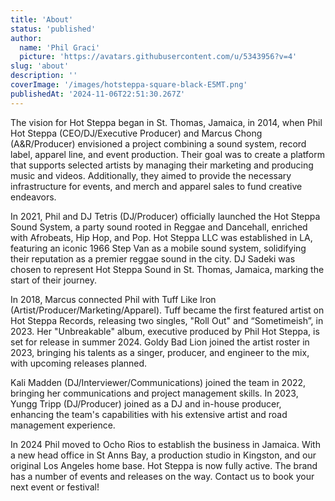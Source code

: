 ```yaml
---
title: 'About'
status: 'published'
author:
  name: 'Phil Graci'
  picture: 'https://avatars.githubusercontent.com/u/5343956?v=4'
slug: 'about'
description: ''
coverImage: '/images/hotsteppa-square-black-E5MT.png'
publishedAt: '2024-11-06T22:51:30.267Z'
---
```


The vision for Hot Steppa began in St. Thomas, Jamaica, in 2014, when Phil Hot Steppa (CEO/DJ/Executive Producer) and Marcus Chong (A&R/Producer) envisioned a project combining a sound system, record label, apparel line, and event production. Their goal was to create a platform that supports selected artists by managing their marketing and producing music and videos. Additionally, they aimed to provide the necessary infrastructure for events, and merch and apparel sales to fund creative endeavors.

In 2021, Phil and DJ Tetris (DJ/Producer) officially launched the Hot Steppa Sound System, a party sound rooted in Reggae and Dancehall, enriched with Afrobeats, Hip Hop, and Pop. Hot Steppa LLC was established in LA, featuring an iconic 1966 Step Van as a mobile sound system, solidifying their reputation as a premier reggae sound in the city. DJ Sadeki was chosen to represent Hot Steppa Sound in St. Thomas, Jamaica, marking the start of their journey.

In 2018, Marcus connected Phil with Tuff Like Iron (Artist/Producer/Marketing/Apparel). Tuff became the first featured artist on Hot Steppa Records, releasing two singles, "Roll Out" and “Sometimeish”, in 2023. Her "Unbreakable" album, executive produced by Phil Hot Steppa, is set for release in summer 2024.  Goldy Bad Lion joined the artist roster in 2023, bringing his talents as a singer, producer, and engineer to the mix, with upcoming releases planned.

Kali Madden (DJ/Interviewer/Communications) joined the team in 2022, bringing her communications and project management skills. In 2023, Yungg Tripp (DJ/Producer) joined as a DJ and in-house producer, enhancing the team's capabilities with his extensive artist and road management experience.

In 2024 Phil moved to Ocho Rios to establish the business in Jamaica.   With a new head office in St Anns Bay, a production studio in Kingston, and our original Los Angeles home base.  Hot Steppa is now fully active.  The brand has a number of  events and releases on the way.  Contact us to book your next event or festival!

 